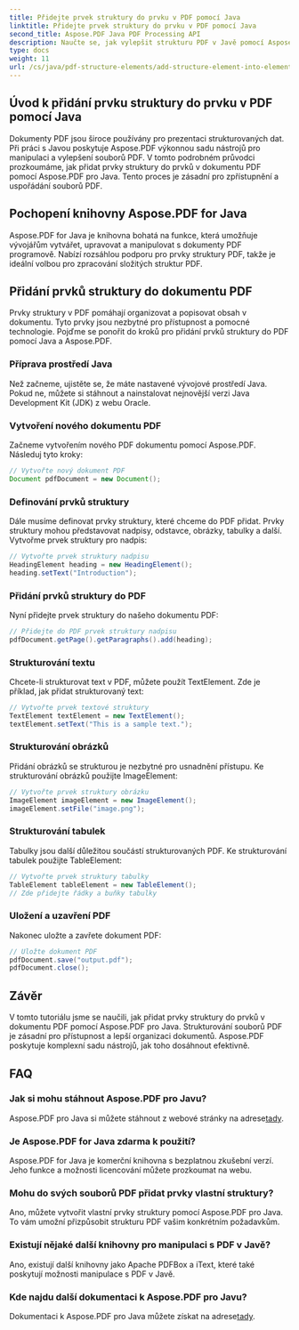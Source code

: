 ```yaml
---
title: Přidejte prvek struktury do prvku v PDF pomocí Java
linktitle: Přidejte prvek struktury do prvku v PDF pomocí Java
second_title: Aspose.PDF Java PDF Processing API
description: Naučte se, jak vylepšit strukturu PDF v Javě pomocí Aspose.PDF pro Javu. Tento podrobný průvodce popisuje přidávání prvků struktury pro přístupné a organizované soubory PDF.
type: docs
weight: 11
url: /cs/java/pdf-structure-elements/add-structure-element-into-element-in-pdf-using-java/
---
```


## Úvod k přidání prvku struktury do prvku v PDF pomocí Java

Dokumenty PDF jsou široce používány pro prezentaci strukturovaných dat. Při práci s Javou poskytuje Aspose.PDF výkonnou sadu nástrojů pro manipulaci a vylepšení souborů PDF. V tomto podrobném průvodci prozkoumáme, jak přidat prvky struktury do prvků v dokumentu PDF pomocí Aspose.PDF pro Java. Tento proces je zásadní pro zpřístupnění a uspořádání souborů PDF.

## Pochopení knihovny Aspose.PDF for Java

Aspose.PDF for Java je knihovna bohatá na funkce, která umožňuje vývojářům vytvářet, upravovat a manipulovat s dokumenty PDF programově. Nabízí rozsáhlou podporu pro prvky struktury PDF, takže je ideální volbou pro zpracování složitých struktur PDF.

## Přidání prvků struktury do dokumentu PDF

Prvky struktury v PDF pomáhají organizovat a popisovat obsah v dokumentu. Tyto prvky jsou nezbytné pro přístupnost a pomocné technologie. Pojďme se ponořit do kroků pro přidání prvků struktury do PDF pomocí Java a Aspose.PDF.

### Příprava prostředí Java

Než začneme, ujistěte se, že máte nastavené vývojové prostředí Java. Pokud ne, můžete si stáhnout a nainstalovat nejnovější verzi Java Development Kit (JDK) z webu Oracle.

### Vytvoření nového dokumentu PDF

Začneme vytvořením nového PDF dokumentu pomocí Aspose.PDF. Následuj tyto kroky:

```java
// Vytvořte nový dokument PDF
Document pdfDocument = new Document();
```

### Definování prvků struktury

Dále musíme definovat prvky struktury, které chceme do PDF přidat. Prvky struktury mohou představovat nadpisy, odstavce, obrázky, tabulky a další. Vytvořme prvek struktury pro nadpis:

```java
// Vytvořte prvek struktury nadpisu
HeadingElement heading = new HeadingElement();
heading.setText("Introduction");
```

### Přidání prvků struktury do PDF

Nyní přidejte prvek struktury do našeho dokumentu PDF:

```java
// Přidejte do PDF prvek struktury nadpisu
pdfDocument.getPage().getParagraphs().add(heading);
```

### Strukturování textu

Chcete-li strukturovat text v PDF, můžete použít TextElement. Zde je příklad, jak přidat strukturovaný text:

```java
// Vytvořte prvek textové struktury
TextElement textElement = new TextElement();
textElement.setText("This is a sample text.");
```

### Strukturování obrázků

Přidání obrázků se strukturou je nezbytné pro usnadnění přístupu. Ke strukturování obrázků použijte ImageElement:

```java
// Vytvořte prvek struktury obrázku
ImageElement imageElement = new ImageElement();
imageElement.setFile("image.png");
```

### Strukturování tabulek

Tabulky jsou další důležitou součástí strukturovaných PDF. Ke strukturování tabulek použijte TableElement:

```java
// Vytvořte prvek struktury tabulky
TableElement tableElement = new TableElement();
// Zde přidejte řádky a buňky tabulky
```

### Uložení a uzavření PDF

Nakonec uložte a zavřete dokument PDF:

```java
// Uložte dokument PDF
pdfDocument.save("output.pdf");
pdfDocument.close();
```

## Závěr

V tomto tutoriálu jsme se naučili, jak přidat prvky struktury do prvků v dokumentu PDF pomocí Aspose.PDF pro Java. Strukturování souborů PDF je zásadní pro přístupnost a lepší organizaci dokumentů. Aspose.PDF poskytuje komplexní sadu nástrojů, jak toho dosáhnout efektivně.

## FAQ

### Jak si mohu stáhnout Aspose.PDF pro Javu?

 Aspose.PDF pro Java si můžete stáhnout z webové stránky na adrese[tady](https://releases.aspose.com/pdf/java/).

### Je Aspose.PDF for Java zdarma k použití?

Aspose.PDF for Java je komerční knihovna s bezplatnou zkušební verzí. Jeho funkce a možnosti licencování můžete prozkoumat na webu.

### Mohu do svých souborů PDF přidat prvky vlastní struktury?

Ano, můžete vytvořit vlastní prvky struktury pomocí Aspose.PDF pro Java. To vám umožní přizpůsobit strukturu PDF vašim konkrétním požadavkům.

### Existují nějaké další knihovny pro manipulaci s PDF v Javě?

Ano, existují další knihovny jako Apache PDFBox a iText, které také poskytují možnosti manipulace s PDF v Javě.

### Kde najdu další dokumentaci k Aspose.PDF pro Javu?

 Dokumentaci k Aspose.PDF pro Java můžete získat na adrese[tady](https://reference.aspose.com/pdf/java/).